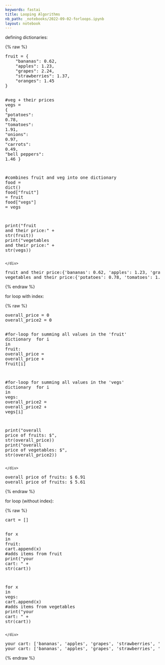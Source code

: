 ```yaml
---
keywords: fastai
title: Looping Algorithms 
nb_path: _notebooks/2022-09-02-forloops.ipynb
layout: notebook
---
```


<!--
#################################################
### THIS FILE WAS AUTOGENERATED! DO NOT EDIT! ###
#################################################
# file to edit: _notebooks/2022-09-02-forloops.ipynb
-->

<div class="container" id="notebook-container">
        
<div class="cell border-box-sizing text_cell rendered"><div class="inner_cell">
<div class="text_cell_render border-box-sizing rendered_html">
<p>defining dictionaries:</p>

</div>
</div>
</div>
    {% raw %}
    
<div class="cell border-box-sizing code_cell rendered">
<div class="input">

<div class="inner_cell">
    <div class="input_area">
<div class=" highlight hl-ipython3"><pre><span></span><span class="n">fruit</span> <span class="o">=</span> <span class="p">{</span>
    <span class="s2">&quot;bananas&quot;</span><span class="p">:</span> <span class="mf">0.62</span><span class="p">,</span> 
    <span class="s2">&quot;apples&quot;</span><span class="p">:</span> <span class="mf">1.23</span><span class="p">,</span> 
    <span class="s2">&quot;grapes&quot;</span><span class="p">:</span> <span class="mf">2.24</span><span class="p">,</span> 
    <span class="s2">&quot;strawberries&quot;</span><span class="p">:</span> <span class="mf">1.37</span><span class="p">,</span> 
    <span class="s2">&quot;oranges&quot;</span><span class="p">:</span> <span class="mf">1.45</span> 
<span class="p">}</span>

<span class="c1">#veg + their prices</span>
<span class="n">vegs</span> <span class="o">=</span> <span class="p">{</span>
    <span class="s2">&quot;potatoes&quot;</span><span class="p">:</span> <span class="mf">0.78</span><span class="p">,</span> 
    <span class="s2">&quot;tomatoes&quot;</span><span class="p">:</span> <span class="mf">1.91</span><span class="p">,</span> 
    <span class="s2">&quot;onions&quot;</span><span class="p">:</span> <span class="mf">0.97</span><span class="p">,</span> 
    <span class="s2">&quot;carrots&quot;</span><span class="p">:</span> <span class="mf">0.49</span><span class="p">,</span> 
    <span class="s2">&quot;bell peppers&quot;</span><span class="p">:</span> <span class="mf">1.46</span>
<span class="p">}</span>

<span class="c1">#combines fruit and veg into one dictionary</span>
<span class="n">food</span> <span class="o">=</span> <span class="nb">dict</span><span class="p">()</span>
<span class="n">food</span><span class="p">[</span><span class="s2">&quot;fruit&quot;</span><span class="p">]</span> <span class="o">=</span> <span class="n">fruit</span>
<span class="n">food</span><span class="p">[</span><span class="s2">&quot;vegs&quot;</span><span class="p">]</span> <span class="o">=</span> <span class="n">vegs</span>

<span class="nb">print</span><span class="p">(</span><span class="s2">&quot;fruit and their price:&quot;</span> <span class="o">+</span> <span class="nb">str</span><span class="p">(</span><span class="n">fruit</span><span class="p">))</span>
<span class="nb">print</span><span class="p">(</span><span class="s2">&quot;vegetables and their price:&quot;</span> <span class="o">+</span> <span class="nb">str</span><span class="p">(</span><span class="n">vegs</span><span class="p">))</span>
</pre></div>

    </div>
</div>
</div>

<div class="output_wrapper">
<div class="output">

<div class="output_area">

<div class="output_subarea output_stream output_stdout output_text">
<pre>fruit and their price:{&#39;bananas&#39;: 0.62, &#39;apples&#39;: 1.23, &#39;grapes&#39;: 2.24, &#39;strawberries&#39;: 1.37, &#39;oranges&#39;: 1.45}
vegetables and their price:{&#39;potatoes&#39;: 0.78, &#39;tomatoes&#39;: 1.91, &#39;onions&#39;: 0.97, &#39;carrots&#39;: 0.49, &#39;bell peppers&#39;: 1.46}
</pre>
</div>
</div>

</div>
</div>

</div>
    {% endraw %}

<div class="cell border-box-sizing text_cell rendered"><div class="inner_cell">
<div class="text_cell_render border-box-sizing rendered_html">
<p>for loop with index:</p>

</div>
</div>
</div>
    {% raw %}
    
<div class="cell border-box-sizing code_cell rendered">
<div class="input">

<div class="inner_cell">
    <div class="input_area">
<div class=" highlight hl-ipython3"><pre><span></span><span class="n">overall_price</span> <span class="o">=</span> <span class="mi">0</span>
<span class="n">overall_price2</span> <span class="o">=</span> <span class="mi">0</span>

<span class="c1">#for-loop for summing all values in the &#39;fruit&#39; dictionary </span>
<span class="k">for</span> <span class="n">i</span> <span class="ow">in</span> <span class="n">fruit</span><span class="p">:</span>
    <span class="n">overall_price</span> <span class="o">=</span> <span class="n">overall_price</span> <span class="o">+</span> <span class="n">fruit</span><span class="p">[</span><span class="n">i</span><span class="p">]</span>
    
<span class="c1">#for-loop for summing all values in the &#39;vegs&#39; dictionary </span>
<span class="k">for</span> <span class="n">i</span> <span class="ow">in</span> <span class="n">vegs</span><span class="p">:</span>
    <span class="n">overall_price2</span> <span class="o">=</span> <span class="n">overall_price2</span> <span class="o">+</span> <span class="n">vegs</span><span class="p">[</span><span class="n">i</span><span class="p">]</span>
    
<span class="nb">print</span><span class="p">(</span><span class="s2">&quot;overall price of fruits: $&quot;</span><span class="p">,</span> <span class="nb">str</span><span class="p">(</span><span class="n">overall_price</span><span class="p">))</span>
<span class="nb">print</span><span class="p">(</span><span class="s2">&quot;overall price of vegetables: $&quot;</span><span class="p">,</span> <span class="nb">str</span><span class="p">(</span><span class="n">overall_price2</span><span class="p">))</span>
</pre></div>

    </div>
</div>
</div>

<div class="output_wrapper">
<div class="output">

<div class="output_area">

<div class="output_subarea output_stream output_stdout output_text">
<pre>overall price of fruits: $ 6.91
overall price of fruits: $ 5.61
</pre>
</div>
</div>

</div>
</div>

</div>
    {% endraw %}

<div class="cell border-box-sizing text_cell rendered"><div class="inner_cell">
<div class="text_cell_render border-box-sizing rendered_html">
<p>for loop (without index):</p>

</div>
</div>
</div>
    {% raw %}
    
<div class="cell border-box-sizing code_cell rendered">
<div class="input">

<div class="inner_cell">
    <div class="input_area">
<div class=" highlight hl-ipython3"><pre><span></span><span class="n">cart</span> <span class="o">=</span> <span class="p">[]</span>

<span class="k">for</span> <span class="n">x</span> <span class="ow">in</span> <span class="n">fruit</span><span class="p">:</span>
    <span class="n">cart</span><span class="o">.</span><span class="n">append</span><span class="p">(</span><span class="n">x</span><span class="p">)</span> <span class="c1">#adds items from fruit</span>
<span class="nb">print</span><span class="p">(</span><span class="s2">&quot;your cart: &quot;</span> <span class="o">+</span> <span class="nb">str</span><span class="p">(</span><span class="n">cart</span><span class="p">))</span>
    
<span class="k">for</span> <span class="n">x</span> <span class="ow">in</span> <span class="n">vegs</span><span class="p">:</span>
    <span class="n">cart</span><span class="o">.</span><span class="n">append</span><span class="p">(</span><span class="n">x</span><span class="p">)</span> <span class="c1">#adds items from vegetables </span>
<span class="nb">print</span><span class="p">(</span><span class="s2">&quot;your cart: &quot;</span> <span class="o">+</span> <span class="nb">str</span><span class="p">(</span><span class="n">cart</span><span class="p">))</span>
</pre></div>

    </div>
</div>
</div>

<div class="output_wrapper">
<div class="output">

<div class="output_area">

<div class="output_subarea output_stream output_stdout output_text">
<pre>your cart: [&#39;bananas&#39;, &#39;apples&#39;, &#39;grapes&#39;, &#39;strawberries&#39;, &#39;oranges&#39;]
your cart: [&#39;bananas&#39;, &#39;apples&#39;, &#39;grapes&#39;, &#39;strawberries&#39;, &#39;oranges&#39;, &#39;potatoes&#39;, &#39;tomatoes&#39;, &#39;onions&#39;, &#39;carrots&#39;, &#39;bell peppers&#39;]
</pre>
</div>
</div>

</div>
</div>

</div>
    {% endraw %}

</div>
 

